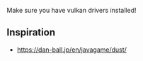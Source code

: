 
Make sure you have vulkan drivers installed!

## Inspiration
- https://dan-ball.jp/en/javagame/dust/
